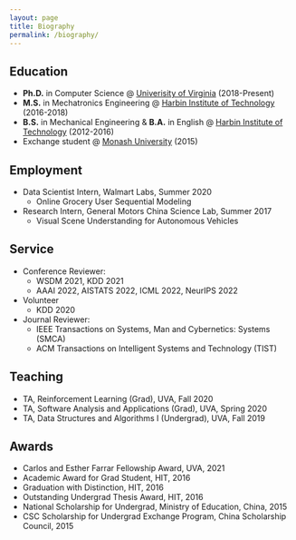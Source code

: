 ```yaml
---
layout: page
title: Biography
permalink: /biography/
---
```



## **Education**
- **Ph.D.** in Computer Science @ [Univerisity of Virginia](https://engineering.virginia.edu/departments/computer-science) (2018-Present) 
- **M.S.** in Mechatronics Engineering @ [Harbin Institute of Technology](http://en.hit.edu.cn/) (2016-2018)
- **B.S.** in Mechanical Engineering & **B.A.** in English @ [Harbin Institute of Technology](http://en.hit.edu.cn/) (2012-2016)
- Exchange student @ [Monash University](https://www.monash.edu/) (2015)

## **Employment**
- Data Scientist Intern, Walmart Labs, Summer 2020
  - Online Grocery User Sequential Modeling
- Research Intern, General Motors China Science Lab, Summer 2017
  - Visual Scene Understanding for Autonomous Vehicles

## **Service**
- Conference Reviewer: 
  - WSDM 2021, KDD 2021
  - AAAI 2022, AISTATS 2022, ICML 2022, NeurIPS 2022
- Volunteer
  - KDD 2020
- Journal Reviewer: 
  - IEEE Transactions on Systems, Man and Cybernetics: Systems (SMCA)
  - ACM Transactions on Intelligent Systems and Technology (TIST)

## **Teaching**
  - TA, Reinforcement Learning (Grad), UVA, Fall 2020
  - TA, Software Analysis and Applications (Grad), UVA, Spring 2020
  - TA, Data Structures and Algorithms I (Undergrad), UVA, Fall 2019

## **Awards**
  - Carlos and Esther Farrar Fellowship Award, UVA, 2021
  - Academic Award for Grad Student, HIT, 2016
  - Graduation with Distinction, HIT, 2016
  - Outstanding Undergrad Thesis Award, HIT, 2016
  - National Scholarship for Undergrad, Ministry of Education, China, 2015
  - CSC Scholarship for Undergrad Exchange Program, China Scholarship Council, 2015
<!-- **Music**:  -->


<!-- I am proficiency in drawing art, including sketching, watercolor painting, and digital painting, using Photoshop/CorelPainter. I usually I like playing classical guitar. -->

<!-- See my [blogs]() -->
<!-- My [artworks]() -->




